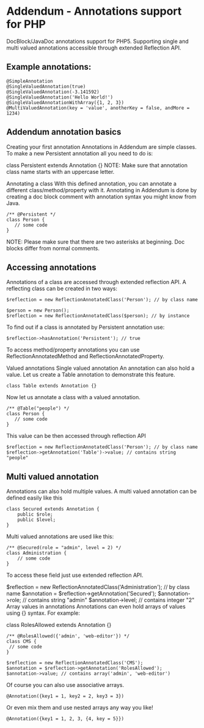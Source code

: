 
Addendum - Annotations support for PHP
======================================

DocBlock/JavaDoc annotations support for PHP5. Supporting single and multi valued annotations accessible through extended Reflection API.

Example annotations:
--------------------

    @SimpleAnnotation
    @SingleValuedAnnotation(true)
    @SingleValuedAnnotation(-3.141592)
    @SingleValuedAnnotation('Hello World!')
    @SingleValuedAnnotationWithArray({1, 2, 3})
    @MultiValuedAnnotation(key = 'value', anotherKey = false, andMore = 1234)


Addendum annotation basics
--------------------------

Creating your first annotation
Annotations in Addendum are simple classes. To make a new Persistent annotation all you need to do is:

class Persistent extends Annotation {}
NOTE: Make sure that annotation class name starts with an uppercase letter.

Annotating a class
With this defined annotation, you can annotate a different class/method/property with it. Annotating in Addendum is done by creating a doc block comment with annotation syntax you might know from Java.

    /** @Persistent */
    class Person {
       // some code
    }
NOTE: Please make sure that there are two asterisks at beginning. Doc blocks differ from normal comments.

Accessing annotations
---------------------

Annotations of a class are accessed through extended reflection API. A reflecting class can be created in two ways:

    $reflection = new ReflectionAnnotatedClass('Person'); // by class name

    $person = new Person();
    $reflection = new ReflectionAnnotatedClass($person); // by instance
    
To find out if a class is annotated by Persistent annotation use:

    $reflection->hasAnnotation('Persistent'); // true

To access method/property annotations you can use ReflectionAnnotatedMethod and ReflectionAnnotatedProperty.

Valued annotations
Single valued annotation
An annotation can also hold a value. Let us create a Table annotation to demonstrate this feature.

    class Table extends Annotation {}

Now let us annotate a class with a valued annotation.

    /** @Table("people") */
    class Person {
       // some code
    }
This value can be then accessed through reflection API

    $reflection = new ReflectionAnnotatedClass('Person'); // by class name    
    $reflection->getAnnotation('Table')->value; // contains string "people"

Multi valued annotation
-----------------------

Annotations can also hold multiple values. A multi valued annotation can be defined easily like this

    class Secured extends Annotation {
        public $role;
        public $level;
    }
Multi valued annotations are used like this:

    /** @Secured(role = "admin", level = 2) */
    class Administration {
        // some code
    }
To access these field just use extended reflection API.

$reflection = new ReflectionAnnotatedClass('Administration'); // by class name
$annotation = $reflection->getAnnotation('Secured');
$annotation->role; // contains string "admin"
$annotation->level; // contains integer "2"
Array values in annotations
Annotations can even hold arrays of values using {} syntax. For example:

class RolesAllowed extends Annotation {}

    /** @RolesAllowed({'admin', 'web-editor'}) */
    class CMS {
     // some code
    }

    $reflection = new ReflectionAnnotatedClass('CMS');
    $annotation = $reflection->getAnnotation('RolesAllowed');
    $annotation->value; // contains array('admin', 'web-editor')
    
Of course you can also use associative arrays.

    @Annotation({key1 = 1, key2 = 2, key3 = 3})
Or even mix them and use nested arrays any way you like!

    @Annotation({key1 = 1, 2, 3, {4, key = 5}})

